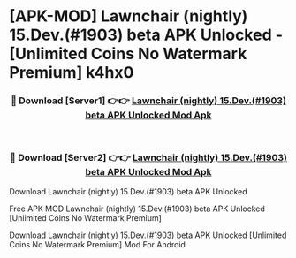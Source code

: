 # [APK-MOD] Lawnchair (nightly) 15.Dev.(#1903) beta APK Unlocked - [Unlimited Coins No Watermark Premium] k4hx0



<div align="center">
<h3>🔴 Download [Server1] 👉👉 <a href="https://momento.my/?title=Lawnchair_(nightly)_15.Dev.(#1903)_beta_APK_Unlocked">Lawnchair (nightly) 15.Dev.(#1903) beta APK Unlocked Mod Apk</a></h3><br>

<h3>🔴 Download [Server2] 👉👉 <a href="https://momento.my/?title=Lawnchair_(nightly)_15.Dev.(#1903)_beta_APK_Unlocked">Lawnchair (nightly) 15.Dev.(#1903) beta APK Unlocked Mod Apk</a></h3>
</div>



Download Lawnchair (nightly) 15.Dev.(#1903) beta APK Unlocked 

Free APK MOD Lawnchair (nightly) 15.Dev.(#1903) beta APK Unlocked [Unlimited Coins No Watermark Premium]

Download Lawnchair (nightly) 15.Dev.(#1903) beta APK Unlocked [Unlimited Coins No Watermark Premium] Mod For Android

